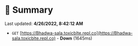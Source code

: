 # 📖 Summary
Last updated: **4/26/2022, 8:42:12 AM**

- `GET` [https://Bhadwa-sala.toxicblte.repl.co](https://Bhadwa-sala.toxicblte.repl.co) - **Down** (1645ms)
